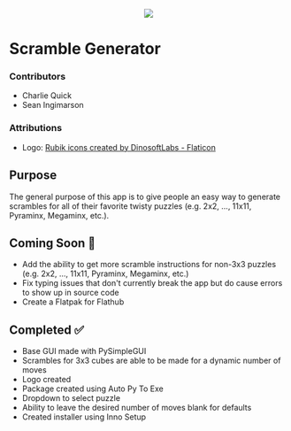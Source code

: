 <p align="center"> <img src="/images/logo-512x512.ico" /> </p>

# Scramble Generator

### Contributors

- Charlie Quick
- Sean Ingimarson

### Attributions

- Logo: <a href="https://www.flaticon.com/free-icons/rubik" title="Rubik icons">Rubik icons created by DinosoftLabs - Flaticon</a>

## Purpose

The general purpose of this app is to give people an easy way to generate scrambles for all of their favorite twisty puzzles (e.g. 2x2, ..., 11x11, Pyraminx, Megaminx, etc.).

## Coming Soon :construction:

- Add the ability to get more scramble instructions for non-3x3 puzzles (e.g. 2x2, ..., 11x11, Pyraminx, Megaminx, etc.)
- Fix typing issues that don't currently break the app but do cause errors to show up in source code
- Create a Flatpak for Flathub

## Completed :white_check_mark:

- Base GUI made with PySimpleGUI
- Scrambles for 3x3 cubes are able to be made for a dynamic number of moves
- Logo created
- Package created using Auto Py To Exe
- Dropdown to select puzzle
- Ability to leave the desired number of moves blank for defaults
- Created installer using Inno Setup
